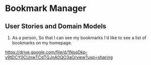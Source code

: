 # Bookmark Manager

## User Stories and Domain Models

1. As a person,
So that I can see my bookmarks
I'd like to see a list of bookmarks on my homepage.

https://drive.google.com/file/d/1NsqDkp-y9tDCY0CUnwTCdTGJnA0QO3aO/view?usp=sharing
